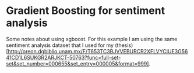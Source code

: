 #  Gradient Boosting for sentiment analysis
Some notes about using xgboost. For this example I am using the same sentiment analysis dataset that I used for my (thesis)[http://oreon.dgbiblio.unam.mx/F/T653TC3BJVVEBURCR2XFLVYCIUE3G5641CD1L6SUKGR2ARJKCT-50763?func=full-set-set&set_number=000655&set_entry=000005&format=999].
